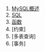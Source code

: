 1. [MySQL概述][overview]
2. [SQL][sql]
3. [函数][function]
4. [约束]
5. [多表查询]
6. [事务]

[overview]:https://chenglid.github.io/md/mysql/overview
[sql]:https://chenglid.github.io/md/mysql/sql
[function]:https://chenglid.github.io/md/mysql/function